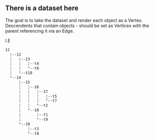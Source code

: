 ## There is a dataset here

The goal is to take the dataset and render each object as a Vertex. Descendents that contain objects - should be set as Vertices
with the parent referencing it via an Edge.


I.E

```bash 
11                    
  ¦--12                
  ¦   ¦--13            
  ¦   ¦   ¦--t4        
  ¦   ¦   °--t6        
  ¦   °--t10           
  °--14                
      ¦--15            
      ¦   ¦--16        
      ¦   ¦   ¦--17    
      ¦   ¦   ¦   ¦--t5
      ¦   ¦   ¦   °--t7
      ¦   ¦   °--t2    
      ¦   °--18        
      ¦       ¦--t1    
      ¦       °--t9    
      °--19            
          ¦--t3        
          °--t8 
```